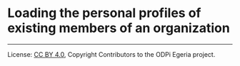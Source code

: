 <!-- SPDX-License-Identifier: CC-BY-4.0 -->
<!-- Copyright Contributors to the ODPi Egeria project. -->

# Loading the personal profiles of existing members of an organization




----
License: [CC BY 4.0](https://creativecommons.org/licenses/by/4.0/),
Copyright Contributors to the ODPi Egeria project.